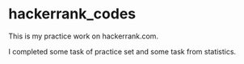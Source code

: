 # hackerrank_codes
This is my practice work on hackerrank.com.

I completed some task of practice set and some task from statistics.

